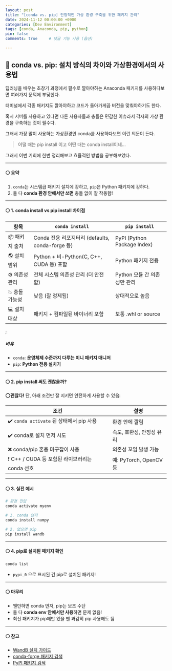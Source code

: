 ```yaml
---
layout: post
title: "[conda vs. pip] 안정적인 가상 환경 구축을 위한 패키지 관리"
date: 2024-11-12 00:00:00 +0900
categories: [Dev Environment]
tags: [conda, Anaconda, pip, python]
pin: false
comments: true     # 댓글 기능 사용 (옵션)

---
```

## 🔵 conda vs. pip: 설치 방식의 차이와 가상환경에서의 사용법

딥러닝을 배우는 초창기 과정에서 필수로 깔아야하는 Anaconda 패키지를 사용하다보면 여러가지 문턱에 부딪힌다.

터미널에서 각종 패키지도 깔아야하고 코드가 돌아가게끔 버전을 맞춰야하기도 한다.

혹시 서버를 사용하고 있다면 다른 사용자들과 충돌은 민감한 이슈라서 각자의 가상 환경을 구축하는 것이 필수다.

그래서 가장 많이 사용하는 가상환경인 conda를 사용하다보면 이런 의문이 든다.

> 어떨 때는 pip install 이고 어떤 때는 conda install이네...

그래서 이번 기회에 한번 정리해보고 효율적인 방법을 공부해보았다.

---

#### ⚪ 요약
1. `conda`는 시스템급 패키지 설치에 강하고, `pip`은 Python 패키지에 강하다.  
2.  둘 다 **conda 환경 안에서만 쓰면** 충돌 없이 잘 작동함!

---

#### ⚪ 1. conda install vs pip install 차이점

| 항목 | `conda install` | `pip install` |
|------|------------------|----------------|
| 📦 패키지 출처 | Conda 전용 리포지터리 (defaults, conda-forge 등) | PyPI (Python Package Index) |
| 🌎 설치 범위 | Python + 비-Python(C, C++, CUDA 등) 포함 | Python 패키지 전용 |
| ⚙️ 의존성 관리 | 전체 시스템 의존성 관리 (더 안전함) | Python 모듈 간 의존성만 관리 |
| 💥 충돌 가능성 | 낮음 (잘 정제됨) | 상대적으로 높음 |
| 💻 설치 대상 | 패키지 + 컴파일된 바이너리 포함 | 보통 .whl or source |
;
##### 비유
- `conda`: **운영체제 수준까지 다루는 미니 패키지 매니저**
- `pip`: **Python 전용 설치기**

---

#### ⚪ 2. pip install 써도 괜찮을까?

⭕**괜찮다!** 단, 아래 조건만 잘 지키면 안전하게 사용할 수 있음:

| 조건 | 설명 |
|------|------|
| ✔️ `conda activate` 된 상태에서 pip 사용 | 환경 안에 깔림 |
| ✔️ conda로 설치 먼저 시도 | 속도, 호환성, 안정성 유리 |
| ❌ conda/pip 혼용 마구잡이 사용 | 의존성 꼬임 발생 가능 |
| ❗ C++ / CUDA 등 포함된 라이브러리는 conda 선호 | 예: PyTorch, OpenCV 등 |

---

#### ⚪ 3. 실전 예시

```bash
# 환경 진입
conda activate myenv

# 1. conda 먼저
conda install numpy

# 2. 없으면 pip
pip install wandb
```

---

#### ⚪ 4. pip로 설치된 패키지 확인

```bash
conda list
```

- `pypi_0` 으로 표시된 건 pip로 설치된 패키지!

---

#### ⚪ 마무리

- 웬만하면 conda 먼저, pip는 보조 수단
- 둘 다 **conda env 안에서만 사용**하면 문제 없음!
- 최신 패키지가 pip에만 있을 땐 과감히 pip 사용해도 됨

---

#### ⚪ 참고

- [WandB 설치 가이드](https://docs.wandb.ai/)
- [conda-forge 패키지 검색](https://anaconda.org/conda-forge)
- [PyPI 패키지 검색](https://pypi.org/)


